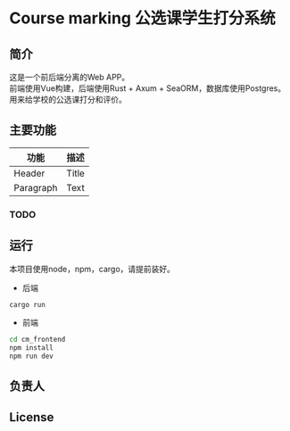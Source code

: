 # Course marking 公选课学生打分系统  
## 简介  
这是一个前后端分离的Web APP。  
前端使用Vue构建，后端使用Rust + Axum + SeaORM，数据库使用Postgres。  
用来给学校的公选课打分和评价。  
## 主要功能  
| 功能      | 描述 |
| ----------- | ----------- |
| Header      | Title       |
| Paragraph   | Text        |
### TODO  

## 运行  
本项目使用node，npm，cargo，请提前装好。  
* 后端  
```bash
cargo run
```
* 前端  
```bash
cd cm_frontend
npm install
npm run dev
```

## 负责人

## License